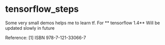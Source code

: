 # tensorflow_steps
Some very small demos helps me to learn tf.
For ** tensorflow 1.4** 
Will be updated slowly in future

Reference:
[1] ISBN 978-7-121-33066-7


